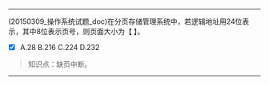 ---
(20150309_操作系统试题_doc)在分页存储管理系统中，若逻辑地址用24位表示，其中8位表示页号，则页面大小为【 】。
- [x] A.28 B.216 C.224 D.232

> 知识点：缺页中断。

---